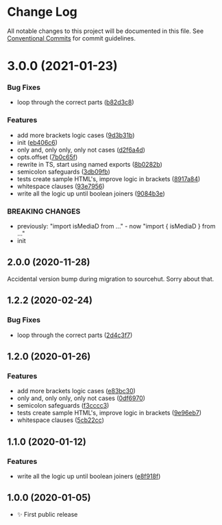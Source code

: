 # Change Log

All notable changes to this project will be documented in this file.
See [Conventional Commits](https://conventionalcommits.org) for commit guidelines.

# 3.0.0 (2021-01-23)


### Bug Fixes

* loop through the correct parts ([b82d3c8](https://github.com/codsen/codsen/commit/b82d3c86af3a3278a90c27349800b8599149fd69))


### Features

* add more brackets logic cases ([9d3b31b](https://github.com/codsen/codsen/commit/9d3b31bacb5d06721f692e54133b13827d5a5e4e))
* init ([eb406c6](https://github.com/codsen/codsen/commit/eb406c665b7f740dc6e8548f54709b41964a6a3f))
* only and, only only, only not cases ([d2f6a4d](https://github.com/codsen/codsen/commit/d2f6a4d76568bc4a93cdd0fca5911ecc36c91e9f))
* opts.offset ([7b0c65f](https://github.com/codsen/codsen/commit/7b0c65f5e6f3fa770c5d7bb8df6b05ff3f8588b8))
* rewrite in TS, start using named exports ([8b0282b](https://github.com/codsen/codsen/commit/8b0282b146971b1437467a0f5dad0d12d0afabe4))
* semicolon safeguards ([3db09fb](https://github.com/codsen/codsen/commit/3db09fb84014c4acd8c5fb0cba54de255fbf7906))
* tests create sample HTML's, improve logic in brackets ([8917a84](https://github.com/codsen/codsen/commit/8917a84cda2541f16bea59edff79cd75eb88f79b))
* whitespace clauses ([93e7956](https://github.com/codsen/codsen/commit/93e79569c554caf6035a71a0ebc26ad7338fb9df))
* write all the logic up until boolean joiners ([9084b3e](https://github.com/codsen/codsen/commit/9084b3edeaefc8d521c952d1fa46ccff9421b60a))


### BREAKING CHANGES

* previously: "import isMediaD from ..." - now "import { isMediaD } from ..."
* init





## 2.0.0 (2020-11-28)

Accidental version bump during migration to sourcehut. Sorry about that.

## 1.2.2 (2020-02-24)

### Bug Fixes

- loop through the correct parts ([2d4c3f7](https://gitlab.com/codsen/codsen/commit/2d4c3f750032e694b7cff56839eab522989023d5))

## 1.2.0 (2020-01-26)

### Features

- add more brackets logic cases ([e83bc30](https://gitlab.com/codsen/codsen/commit/e83bc301da7c9a9cf406a13f7bd4993d9b268a4b))
- only and, only only, only not cases ([0df6970](https://gitlab.com/codsen/codsen/commit/0df697077ff938c59a5aac17faa05cd4f6bb93fe))
- semicolon safeguards ([f3cccc3](https://gitlab.com/codsen/codsen/commit/f3cccc3f23dce2aad8a8cb57d4836301e71efe69))
- tests create sample HTML's, improve logic in brackets ([9e96eb7](https://gitlab.com/codsen/codsen/commit/9e96eb7286df5a67012be3916c48c3043017938c))
- whitespace clauses ([5cb22cc](https://gitlab.com/codsen/codsen/commit/5cb22cc4c91d478568fd3b7919f6e2f5ea8eedfc))

## 1.1.0 (2020-01-12)

### Features

- write all the logic up until boolean joiners ([e8f918f](https://gitlab.com/codsen/codsen/commit/e8f918fa86eab81cb12277b2d86c5e9d5d7b6646))

## 1.0.0 (2020-01-05)

- ✨ First public release
